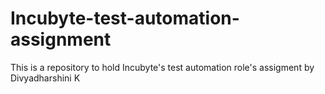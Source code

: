 # Incubyte-test-automation-assignment
This is a  repository to hold Incubyte's test automation role's assigment by Divyadharshini K
